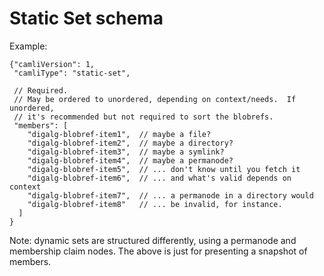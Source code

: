 # Static Set schema

Example:

    {"camliVersion": 1,
     "camliType": "static-set",

     // Required.
     // May be ordered to unordered, depending on context/needs.  If unordered,
     // it's recommended but not required to sort the blobrefs.
     "members": [
        "digalg-blobref-item1",  // maybe a file?
        "digalg-blobref-item2",  // maybe a directory?
        "digalg-blobref-item3",  // maybe a symlink?
        "digalg-blobref-item4",  // maybe a permanode?
        "digalg-blobref-item5",  // ... don't know until you fetch it
        "digalg-blobref-item6",  // ... and what's valid depends on context
        "digalg-blobref-item7",  // ... a permanode in a directory would
        "digalg-blobref-item8"   // ... be invalid, for instance.
      ]
    }

Note: dynamic sets are structured differently, using a permanode and
      membership claim nodes.  The above is just for presenting a snapshot
      of members.
